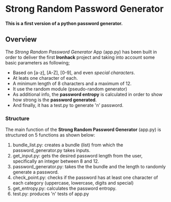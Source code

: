 # Strong Random Password Generator
#### This is a first version of a python password generator. 
## Overview
The *Strong Random Password Generator* App (app.py) has been built in order to deliver the first **Ironhack** project and taking into account some basic parameters as following;
* Based on [a-z], [A-Z], [0-9], and even *special characters*.
* At leats one character of each.
* A minimum length of 8 characters and a maximum of 12.
* It use the random module (pseudo-random generator)
* As additional info, the **password entropy** is calculated in order to show how strong is the **password generated**.
* And finally, it has a test.py to generate 'n' password.

### Structure
The main function of the **Strong Random Password Generator** (app.py) is structured on 5 functions as shown below:
1. bundle_list.py: creates a bundle (list) from which the password_generator.py takes inputs.
2. get_input.py: gets the desired password length from the user, specifically an integer between 8 and 12.
3. password_generator.py: takes the the bundle and the length to randomly generate a password.
4. check_point.py: checks if the password has at least one character of each category (uppercase, lowercase, digits and special)
5. get_entropy.py: calculates the password entropy.
6. test.py: produces 'n' tests of app.py